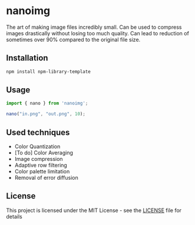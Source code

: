 # nanoimg
The art of making image files incredibly small.
Can be used to compress images drastically without losing too much quality. Can lead to reduction of sometimes over 90% compared to the original file size.

## Installation
```bash
npm install npm-library-template
```

## Usage
```javascript
import { nano } from 'nanoimg';

nano("in.png", "out.png", 10);
```

## Used techniques
 - Color Quantization
 - [To do] Color Averaging
 - Image compression
 - Adaptive row filtering
 - Color palette limitation
 - Removal of error diffusion

## License
This project is licensed under the MIT License - see the [LICENSE](LICENSE) file for details